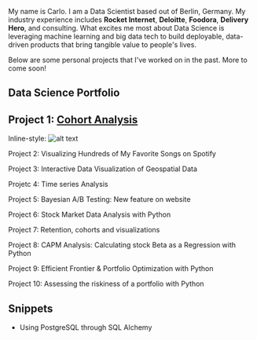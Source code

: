 
My name is Carlo. I am a Data Scientist based out of Berlin, Germany. My industry experience includes **Rocket Internet**, **Deloitte**, **Foodora**, **Delivery Hero**, and consulting. What excites me most about Data Science is leveraging machine learning and big data tech to build deployable, data-driven products that bring tangible value to people's lives.

Below are some personal projects that I've worked on in the past. More to come soon!
## Data Science Portfolio

## Project 1: [Cohort Analysis](https://github.com/carlo-olmi/portfolio/blob/master/Cohort%20Analysis/Cohort%20Analysis.ipynb)
Inline-style: 
![alt text](https://github.com/carlo-olmi/portfolio/blob/master/Cohort%20Analysis/cohort%20chart.png "Logo Title Text 1")

Project 2: Visualizing Hundreds of My Favorite Songs on Spotify

Project 3: Interactive Data Visualization of Geospatial Data

Projetc 4: Time series Analysis

Project 5: Bayesian A/B Testing: New feature on website

Project 6: Stock Market Data Analysis with Python 

Project 7: Retention, cohorts and visualizations

Project 8: CAPM Analysis: Calculating stock Beta as a Regression with Python

Project 9: Efficient Frontier & Portfolio Optimization with Python

Project 10: Assessing the riskiness of a portfolio with Python


## Snippets 

* Using PostgreSQL through SQL Alchemy
